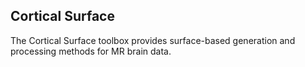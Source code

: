 Cortical Surface
----------------

The Cortical Surface toolbox provides surface-based generation and processing methods for MR brain data.
